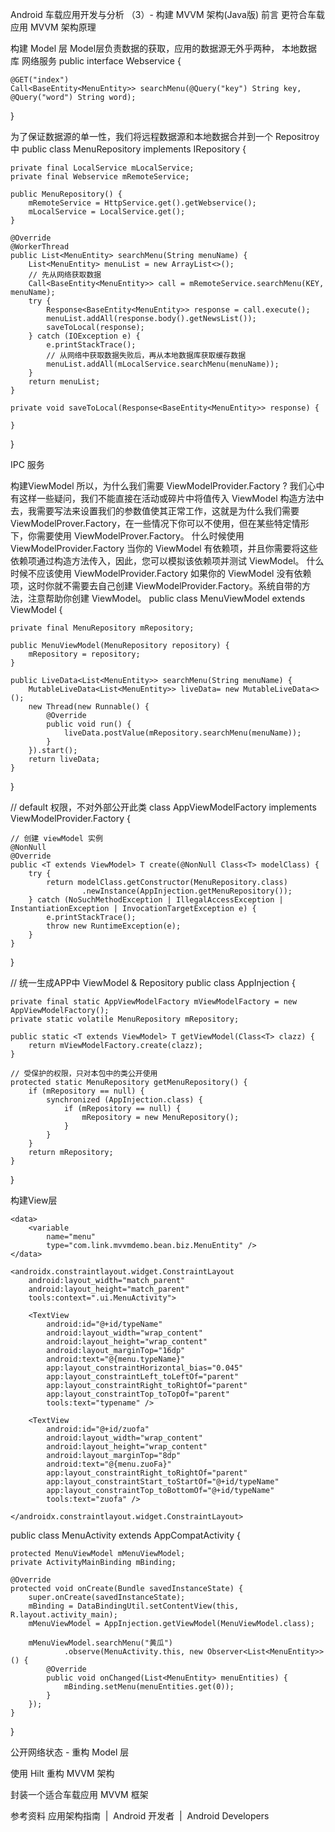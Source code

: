 Android 车载应用开发与分析 （3）- 构建 MVVM 架构(Java版)
前言
更符合车载应用
MVVM 架构原理

构建 Model 层
Model层负责数据的获取，应用的数据源无外乎两种，
本地数据库
网络服务
public interface Webservice {

    @GET("index")
    Call<BaseEntity<MenuEntity>> searchMenu(@Query("key") String key, @Query("word") String word);

}

为了保证数据源的单一性，我们将远程数据源和本地数据合并到一个 Repositroy 中
public class MenuRepository implements IRepository {

    private final LocalService mLocalService;
    private final Webservice mRemoteService;

    public MenuRepository() {
        mRemoteService = HttpService.get().getWebservice();
        mLocalService = LocalService.get();
    }

    @Override
    @WorkerThread
    public List<MenuEntity> searchMenu(String menuName) {
        List<MenuEntity> menuList = new ArrayList<>();
        // 先从网络获取数据
        Call<BaseEntity<MenuEntity>> call = mRemoteService.searchMenu(KEY, menuName);
        try {
            Response<BaseEntity<MenuEntity>> response = call.execute();
            menuList.addAll(response.body().getNewsList());
            saveToLocal(response);
        } catch (IOException e) {
            e.printStackTrace();
            // 从网络中获取数据失败后，再从本地数据库获取缓存数据
            menuList.addAll(mLocalService.searchMenu(menuName));
        }
        return menuList;
    }

    private void saveToLocal(Response<BaseEntity<MenuEntity>> response) {

    }
}

IPC 服务

构建ViewModel
所以，为什么我们需要 ViewModelProvider.Factory ?
我们心中有这样一些疑问，我们不能直接在活动或碎片中将值传入 ViewModel 构造方法中去，我需要写法来设置我们的参数值使其正常工作，这就是为什么我们需要 ViewModelProver.Factory，在一些情况下你可以不使用，但在某些特定情形下，你需要使用 ViewModelProver.Factory。
什么时候使用 ViewModelProvider.Factory
当你的 ViewModel 有依赖项，并且你需要将这些依赖项通过构造方法传入，因此，您可以模拟该依赖项并测试 ViewModel。
什么时候不应该使用 ViewModelProvider.Factory
如果你的 ViewModel 没有依赖项，这时你就不需要去自己创建 ViewModelProvider.Factory。系统自带的方法，注意帮助你创建 ViewModel。
public class MenuViewModel extends ViewModel {

    private final MenuRepository mRepository;

    public MenuViewModel(MenuRepository repository) {
        mRepository = repository;
    }

    public LiveData<List<MenuEntity>> searchMenu(String menuName) {
        MutableLiveData<List<MenuEntity>> liveData= new MutableLiveData<>();
        new Thread(new Runnable() {
            @Override
            public void run() {
                liveData.postValue(mRepository.searchMenu(menuName));
            }
        }).start();
        return liveData;
    }
}

// default 权限，不对外部公开此类
class AppViewModelFactory implements ViewModelProvider.Factory {

    // 创建 viewModel 实例
    @NonNull
    @Override
    public <T extends ViewModel> T create(@NonNull Class<T> modelClass) {
        try {
            return modelClass.getConstructor(MenuRepository.class)
                    .newInstance(AppInjection.getMenuRepository());
        } catch (NoSuchMethodException | IllegalAccessException | InstantiationException | InvocationTargetException e) {
            e.printStackTrace();
            throw new RuntimeException(e);
        }
    }
}

// 统一生成APP中 ViewModel & Repository
public class AppInjection {

    private final static AppViewModelFactory mViewModelFactory = new AppViewModelFactory();
    private static volatile MenuRepository mRepository;

    public static <T extends ViewModel> T getViewModel(Class<T> clazz) {
        return mViewModelFactory.create(clazz);
    }

    // 受保护的权限，只对本包中的类公开使用
    protected static MenuRepository getMenuRepository() {
        if (mRepository == null) {
            synchronized (AppInjection.class) {
                if (mRepository == null) {
                    mRepository = new MenuRepository();
                }
            }
        }
        return mRepository;
    }

}

构建View层
<?xml version="1.0" encoding="utf-8"?>
<layout xmlns:android="http://schemas.android.com/apk/res/android"
    xmlns:app="http://schemas.android.com/apk/res-auto"
    xmlns:tools="http://schemas.android.com/tools">

    <data>
        <variable
            name="menu"
            type="com.link.mvvmdemo.bean.biz.MenuEntity" />
    </data>

    <androidx.constraintlayout.widget.ConstraintLayout
        android:layout_width="match_parent"
        android:layout_height="match_parent"
        tools:context=".ui.MenuActivity">

        <TextView
            android:id="@+id/typeName"
            android:layout_width="wrap_content"
            android:layout_height="wrap_content"
            android:layout_marginTop="16dp"
            android:text="@{menu.typeName}"
            app:layout_constraintHorizontal_bias="0.045"
            app:layout_constraintLeft_toLeftOf="parent"
            app:layout_constraintRight_toRightOf="parent"
            app:layout_constraintTop_toTopOf="parent"
            tools:text="typename" />

        <TextView
            android:id="@+id/zuofa"
            android:layout_width="wrap_content"
            android:layout_height="wrap_content"
            android:layout_marginTop="8dp"
            android:text="@{menu.zuoFa}"
            app:layout_constraintRight_toRightOf="parent"
            app:layout_constraintStart_toStartOf="@+id/typeName"
            app:layout_constraintTop_toBottomOf="@+id/typeName"
            tools:text="zuofa" />

    </androidx.constraintlayout.widget.ConstraintLayout>
</layout>

public class MenuActivity extends AppCompatActivity {

    protected MenuViewModel mMenuViewModel;
    private ActivityMainBinding mBinding;

    @Override
    protected void onCreate(Bundle savedInstanceState) {
        super.onCreate(savedInstanceState);
        mBinding = DataBindingUtil.setContentView(this, R.layout.activity_main);
        mMenuViewModel = AppInjection.getViewModel(MenuViewModel.class);

        mMenuViewModel.searchMenu("黄瓜")
                .observe(MenuActivity.this, new Observer<List<MenuEntity>>() {
            @Override
            public void onChanged(List<MenuEntity> menuEntities) {
                mBinding.setMenu(menuEntities.get(0));
            }
        });
    }
}


公开网络状态 - 重构 Model 层


使用 Hilt 重构 MVVM 架构

封装一个适合车载应用 MVVM 框架

参考资料
应用架构指南  |  Android 开发者  |  Android Developers
